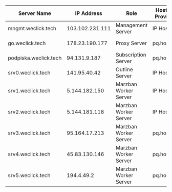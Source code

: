 | Server Name        | IP Address       | Role                 | Hosting Provider | Expiration Date |
|--------------------|------------------|-----------------------|------------------|-----------------|
| mngmt.weclick.tech | 103.102.231.111     | Management Server    | IP Hoster      | 2025-02-06      |
| go.weclick.tech    | 178.23.190.177     | Proxy Server         | pq.hosting             | 2025-02-12      |
| podpiska.weclick.tech | 94.131.9.187   | Subscription Server  | pq.hosting           | 2025-02-12      |
| srv0.weclick.tech  | 141.95.40.42      | Outline Server | IP Hoster     | 2024-11-25      |
| srv1.weclick.tech  | 5.144.182.150      | Marzban Worker Server | IP Hoster     | 2024-12-22    |
| srv2.weclick.tech  | 5.144.181.118      | Marzban Worker Server | IP Hoster      | 2025-03-23     |
| srv3.weclick.tech  | 95.164.17.213     | Marzban Worker Server | pq.hosting          | 2024-11-30      |
| srv4.weclick.tech  | 45.83.130.146      | Marzban Worker Server | pq.hosting         | 2025-02-12     |
| srv5.weclick.tech  | 194.4.49.2     | Marzban Worker Server | pq.hosting           | 2025-02-12      |
